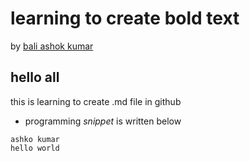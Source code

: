 # learning to create bold text
by [bali ashok kumar](https://www.youtube.com/watch?v=aoFDyt8oG0k&list=PL6n9fhu94yhX5dzHunAI2t4kE0kOuv4D7&index=1)

## hello all 

this is learning to create .md file in github

* programming *snippet* is written below

```{.snippet}
ashko kumar
hello world

